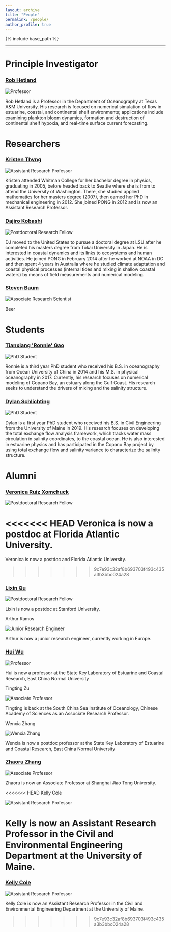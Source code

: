 ```yaml
---
layout: archive
title: "People"
permalink: /people/
author_profile: true
---
```


{% include base_path %}


----------

Principle Investigator
======

### [Rob Hetland](http://pong.tamu.edu/~rob/)
![Professor](/images/rob.jpg "Rob Hetland")

Rob Hetland is a Professor in the Department of Oceanography at Texas A&M University. His research is focused on numerical simulation of flow in estuarine, coastal, and continental shelf environments; applications include examining plankton bloom dynamics, formation and destruction of continental shelf hypoxia, and real-time surface current forecasting.

Researchers
======
### [Kristen Thyng](http://kristenthyng.com/)
![Assistant Research Professor](/images/kristen.jpg "Kristen Thyng")

Kristen attended Whitman College for her bachelor degree in physics, graduating in 2005, before headed back to Seattle where she is from to attend the University of Washington. There, she studied applied mathematics for her masters degree (2007), then earned her PhD in mechanical engineering in 2012. She joined PONG in 2012 and is now an Assistant Research Professor.

### [Dajiro Kobashi](https://ocean.tamu.edu/people/profiles/research-staff/kobashidaijiro.html)
![Postdoctoral Research Fellow](/images/dj.jpg "Dajiro Kobashi")

DJ moved to the United States to pursue a doctoral degree at LSU after he completed his masters degree from Tokai University in Japan. He is interested in coastal dynamics and its links to ecosystems and human activities. He joined PONG in February 2014 after he worked at NOAA in DC and then spent 4 years in Australia where he studied climate adaptation and coastal physical processes (internal tides and mixing in shallow coastal waters) by means of field measurements and numerical modeling.

### [Steven Baum](https://ocean.tamu.edu/people/profiles/research-staff/baumsteve.html)
![Associate Research Scientist](/images/steve.jpg "Steven Baum")

Beer

Students
======

### [Tianxiang 'Ronnie' Gao](https://ocean.tamu.edu/people/profiles/students/gaotianxiang.html)
![PhD Student](/images/ronnie.jpeg "Tianxiang Gao")

Ronnie is a third year PhD student who received his B.S. in oceanography from Ocean University of China in 2014 and his M.S. in physical oceanography in 2017. Currently, his research focuses on numerical modeling of Copano Bay, an estuary along the Gulf Coast. His research seeks to understand the drivers of mixing and the salinity structure.

### [Dylan Schlichting](https://ocean.tamu.edu/people/profiles/students/schlichtingdylan.html)
![PhD Student](/images/dylan.jpg "Dylan Schlichting")

Dylan is a first year PhD student who received his B.S. in Civil Engineering from the University of Maine in 2019. His research focuses on developing the total exchange flow analysis framework, which tracks water mass circulation in salinity coordinates, to the coastal ocean. He is also interested in estuarine physics and has participated in the Copano Bay project by using total exchange flow and salinity variance to characterize the salinity structure.

Alumni
======

### [Veronica Ruiz Xomchuck](https://vrx-.github.io)
![Postdoctoral Research Fellow](/images/vrx.jpg "Veronica Ruiz Xomchuck")

<<<<<<< HEAD
Veronica is now a postdoc at Florida Atlantic University.
=======
Veronica is now a postdoc and Florida Atlantic University.
>>>>>>> 9c7e93c32af8b693703f493c435a3b3bbc024a28

### [Lixin Qu](https://lixinqu.github.io/)
![Postdoctoral Research Fellow](/images/lixin.jpg "Lixin Qu")

Lixin is now a postdoc at Stanford University.

Arthur Ramos

![Junior Research Engineer](/images/arthur.jpeg "Arthur Ramos")

Arthur is now a junior research engineer, currently working in Europe.

### [Hui Wu](http://english.sklec.ecnu.edu.cn/Staff/WuHui)
![Professor](/images/Hui.png "Hui Wu")

Hui is now a professor at the State Key Laboratory of Estuarine and Coastal Research,
East China Normal University

Tingting Zu

![Associate Professor](/images/tinting.png "Tingting Zu")

Tingting is back at the South China Sea Institute of Oceanology, Chinese Academy of Sciences as an Associate Research Professor.

Wenxia Zhang

![](/images/wenxia.jpeg "Wenxia Zhang")

Wenxia is now a postdoc professor at the State Key Laboratory of Estuarine and Coastal Research,
East China Normal University

### [Zhaoru Zhang](http://ioo.sjtu.edu.cn/en/szTeachers/3589.html)
![Associate Professor](/images/Zhaoru.jpg "Zhaoru Zhang")

Zhaoru is now an Associate Professor at Shanghai Jiao Tong University.

<<<<<<< HEAD
Kelly Cole

![Assistant Research Professor](/images/kelly.jpg "Kelly Cole")

Kelly is now an Assistant Research Professor in the Civil and Environmental Engineering Department at the University of Maine.
=======
### [Kelly Cole]()
![Assistant Research Professor](/images/kelly.jpg "Kelly Cole")

Kelly Cole is now an Assistant Research Professor in the Civil and Environmental Engineering Department at the University of Maine.
>>>>>>> 9c7e93c32af8b693703f493c435a3b3bbc024a28
